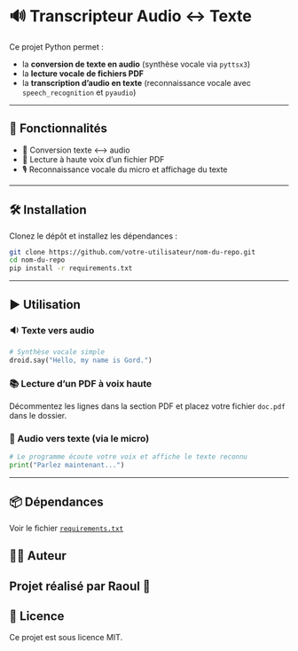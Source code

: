# 🔊 Transcripteur Audio ↔ Texte

Ce projet Python permet :
- la **conversion de texte en audio** (synthèse vocale via `pyttsx3`)
- la **lecture vocale de fichiers PDF**
- la **transcription d’audio en texte** (reconnaissance vocale avec `speech_recognition` et `pyaudio`)
---
## 🚀 Fonctionnalités

- 🔁 Conversion texte <--> audio
- 📄 Lecture à haute voix d’un fichier PDF
- 🎙️ Reconnaissance vocale du micro et affichage du texte
---
## 🛠️ Installation

Clonez le dépôt et installez les dépendances :

```bash
git clone https://github.com/votre-utilisateur/nom-du-repo.git
cd nom-du-repo
pip install -r requirements.txt
```
---
## ▶️ Utilisation

### 🔉 Texte vers audio

```python
# Synthèse vocale simple
droid.say("Hello, my name is Gord.")
```

### 📚 Lecture d’un PDF à voix haute

Décommentez les lignes dans la section PDF et placez votre fichier `doc.pdf` dans le dossier.

### 🧠 Audio vers texte (via le micro)

```python
# Le programme écoute votre voix et affiche le texte reconnu
print("Parlez maintenant...")
```
---
## 📦 Dépendances

Voir le fichier [`requirements.txt`](requirements.txt)

## 🧑‍💻 Auteur

Projet réalisé par **Raoul** 🤖
---
## 📄 Licence

Ce projet est sous licence MIT.

````
